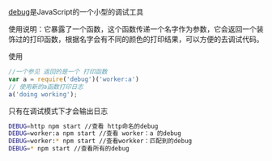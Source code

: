 [debug](https://github.com/visionmedia/debug)是JavaScript的一个小型的调试工具

使用说明：它暴露了一个函数，这个函数传递一个名字作为参数，它会返回一个装饰过的打印函数，根据名字会有不同的颜色的打印结果，可以方便的去调试代码。

使用
```js
//一个参见 返回的是一个 打印函数
var a = require('debug')('worker:a')
// 使用新的a函数打印日志
a('doing working');
```

只有在调试模式下才会输出日志
```sh
DEBUG=http npm start //查看 http命名的debug 
DEBUG=worker:a npm start //查看 worker：a 的debug
DEBUG=worker:* npm start //查看workker：匹配到的debug
DEBUG=* npm start //查看所有的debug
```
